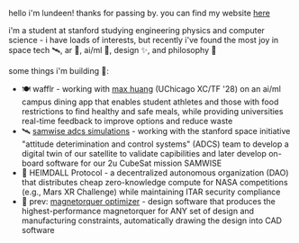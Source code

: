 hello i'm lundeen! thanks for passing by. you can find my website [here](https://lundeen06.github.io/)

i'm a student at stanford studying engineering physics and computer science - i have loads of interests, but recently i've found the most joy in space tech 🛰️, ar 🥽, ai/ml 🤖, design ✨, and philosophy 💭

some things i'm building 🚀: 
* 🍽️ wafflr - working with [max huang](https://github.com/maxhuang8) (UChicago XC/TF '28) on an ai/ml campus dining app that enables student athletes and those with food restrictions to find healthy and safe meals, while providing universities real-time feedback to improve options and reduce waste
* 🛰️ [samwise adcs simulations](https://github.com/stanford-ssi/samwise-adcs-sims) - working with the stanford space initiative "attitude deterimination and control systems" (ADCS) team to develop a digital twin of our satellite to validate capibilities and later develop on-board software for our 2u CubeSat mission SAMWISE 
* 🌈 HEIMDALL Protocol - a decentralized autonomous organization (DAO) that distributes cheap zero-knowledge compute for NASA competitions (e.g., Mars XR Challenge) while maintaining ITAR security compliance
* 🧲 prev: [magnetorquer optimizer](https://github.com/lundeen06/magtorq-designer) - design software that produces the highest-performance magnetorquer for ANY set of design and manufacturing constraints, automatically drawing the design into CAD software 
<!-- * 🍉 prev: mintdrop - a proof-of-concept platform streamlining NFT minting and dropping to demystify the space for regular users and suppress malicious actors -->
